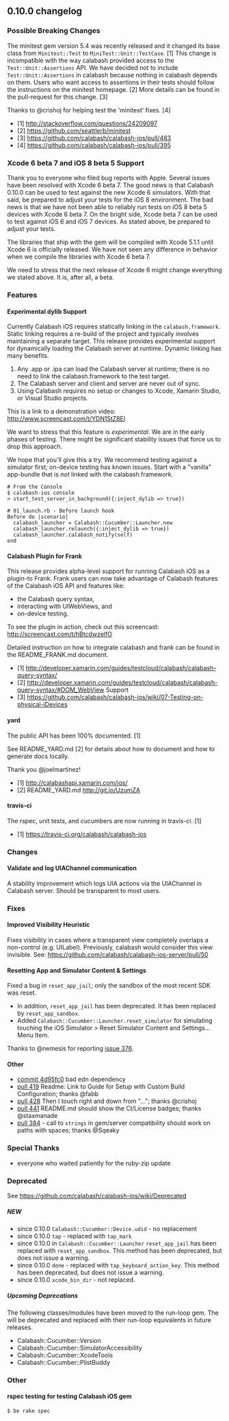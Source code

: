 ## 0.10.0 changelog

### Possible Breaking Changes

The minitest gem version 5.4 was recently released and it changed its base class from `Minitest::Test` to `MiniTest::Unit::TestCase`. [1]  This change is incompatible with the way calabash provided access to the `Test::Unit::Assertions` API.  We have decided not to include `Test::Unit::Assertions` in calabash because nothing in calabash depends on them.  Users who want access to assertions in their tests should follow the instructions on the minitest homepage. [2]  More details can be found in the pull-request for this change. [3]

Thanks to @crishoj for helping test the 'minitest' fixes. [4]

- [1] http://stackoverflow.com/questions/24209097
- [2] https://github.com/seattlerb/minitest
- [3] https://github.com/calabash/calabash-ios/pull/483
- [4] https://github.com/calabash/calabash-ios/pull/395

### Xcode 6 beta 7 and iOS 8 beta 5 Support

Thank you to everyone who filed bug reports with Apple.  Several issues have been resolved with Xcode 6 beta 7.  The good news is that Calabash 0.10.0 can be used to test against the new Xcode 6 simulators.  With that said, be prepared to adjust your tests for the iOS 8 environment.  The bad news is that we have not been able to reliably run tests on iOS 8 beta 5 devices with Xcode 6 beta 7.  On the bright side, Xcode beta 7 can be used to test against iOS 6 and iOS 7 devices.  As stated above, be prepared to adjust your tests.

The libraries that ship with the gem will be compiled with Xcode 5.1.1 until Xcode 6 is officially released.  We have not seen any difference in behavior when we compile the libraries with Xcode 6 beta 7.

We need to stress that the next release of Xcode 6 might change everything we stated above.  It is, after all, a beta.

### Features

#### Experimental dylib Support

Currently Calabash iOS requires statically linking in the `calabash.framework`. Static linking requires a re-build of the project and typically involves maintaining a separate target.   This release provides experimental support for dynamically loading the Calabash server at runtime.  Dynamic linking has many benefits.

1. Any .app or .ipa can load the Calabash server at runtime; there is no need to link the calabash.framework to the test target.
2. The Calabash server and client and server are never out of sync.
3. Using Calabash requires no setup or changes to Xcode, Xamarin Studio, or Visual Studio projects.

This is a link to a demonstration video:  http://www.screencast.com/t/YDN15tZ8El

We want to stress that this feature is _experimental_.  We are in the early phases of testing.  There might be significant stability issues that force us to drop this approach.

We hope that you'll give this a try.  We recommend testing against a simulator first; on-device testing has known issues.  Start with a "vanilla" app-bundle that is *not* linked with the calabash.framework.

```
# From the Console
$ calabash-ios console
> start_test_server_in_background({:inject_dylib => true})

# 01_launch.rb - Before launch hook
Before do |scenario|
  calabash_launcher = Calabash::Cucumber::Launcher.new
  calabash_launcher.relaunch({:inject_dylib => true})
  calabash_launcher.calabash_notify(self)
end
```

#### Calabash Plugin for Frank

This release provides alpha-level support for running Calabash iOS as a plugin-to Frank.  Frank users can now take advantage of Calabash features of the Calabash iOS API and features like:

* the Calabash query syntax,
* interacting with UIWebViews, and
* on-device testing.

To see the plugin in action, check out this screencast: http://screencast.com/t/hBtcdwzelfO

Detailed instruction on how to integrate calabash and frank can be found in the README_FRANK.md document.

- [1] http://developer.xamarin.com/guides/testcloud/calabash/calabash-query-syntax/
- [2] http://developer.xamarin.com/guides/testcloud/calabash/calabash-query-syntax/#DOM_WebView Support
- [3] https://github.com/calabash/calabash-ios/wiki/07-Testing-on-physical-iDevices

#### yard

The public API has been 100% documented.  [1]

See README_YARD.md [2] for details about how to document and how to generate docs locally.

Thank you @joelmartinez!

- [1] http://calabashapi.xamarin.com/ios/
- [2] README_YARD.md http://git.io/UzumZA

#### travis-ci

The rspec, unit tests, and cucumbers are now running in travis-ci. [1]

- [1] https://travis-ci.org/calabash/calabash-ios

### Changes

#### Validate and log UIAChannel communication

A stability improvement which logs UIA actions via the UIAChannel in Calabash server. Should be transparent to most users.

### Fixes

#### Improved Visibility Heuristic

Fixes visibility in cases where a transparent view completely overlaps a non-control (e.g. UILabel).  Previously, calabash would consider this view invisible. See: https://github.com/calabash/calabash-ios-server/pull/50

#### Resetting App and Simulator Content & Settings

Fixed a bug in `reset_app_jail`; only the sandbox of the most recent SDK was reset.

* In addition, `reset_app_jail` has been deprecated.  It has been replaced by `reset_app_sandbox`.
* Added `Calabash::Cucumber::Launcher.reset_simulator` for simulating touching the iOS Simulator > Reset Simulator Content and Settings... Menu Item.

Thanks to @nemesis for reporting [issue 376](https://github.com/calabash/calabash-ios/issues/376).

#### Other

- [commit 4d95fc0](https://github.com/calabash/calabash-ios/commit/4d95fc04e34e534d4b745a202514679067d8cc0f) bad edn dependency
- [pull 419](https://github.com/calabash/calabash-ios/pull/419) Readme: Link to Guide for Setup with Custom Build Configuration; thanks @fabb
- [pull 428](https://github.com/calabash/calabash-ios/pull/428) Then I touch right and down from "..."; thanks @crishoj
- [pull 441](https://github.com/calabash/calabash-ios/pull/441) README.md should show the CI/License badges; thanks @staxmanade
- [pull 384](https://github.com/calabash/calabash-ios/pull/384) - call to `strings` in gem/server compatibility should work on paths with spaces; thanks @Sqeaky


### Special Thanks

* everyone who waited patiently for the ruby-zip update

### Deprecated

See https://github.com/calabash/calabash-ios/wiki/Deprecated

##### NEW

* since 0.10.0 `Calabash::Cucumber::Device.udid` - no replacement
* since 0.10.0 `tap` - replaced with `tap_mark`
* since 0.10.0 in `Calabash::Cucumber::Launcher` `reset_app_jail` has been replaced with `reset_app_sandbox`. This method has been deprecated, but does not issue a warning.
* since 0.10.0 `done` - replaced with `tap_keyboard_action_key`. This method has been deprecated, but does not issue a warning.
* since 0.10.0 `xcode_bin_dir` - not replaced.

##### Upcoming Deprecations

The following classes/modules have been moved to the run-loop gem.  The will be deprecated and replaced with their run-loop equivalents in future releases.

* Calabash::Cucumber::Version
* Calabash::Cucumber::SimulatorAccessibility
* Calabash::Cucumber::XcodeTools
* Calabash::Cucumber::PlistBuddy


### Other

#### rspec testing for testing Calabash iOS gem

```
$ be rake spec
```
